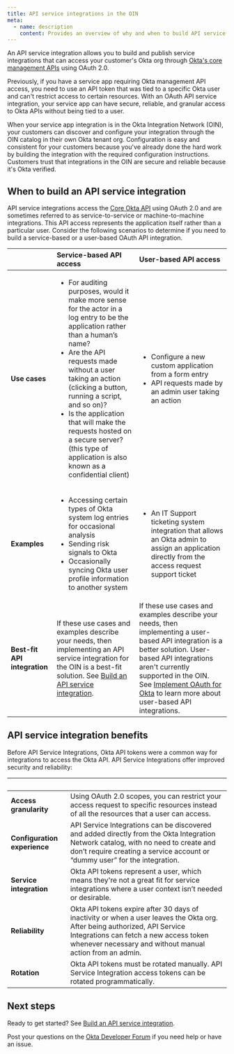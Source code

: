 ```yaml
---
title: API service integrations in the OIN
meta:
  - name: description
    content: Provides an overview of why and when to build API service integrations for the Okta Integration Network.
---
```


<ApiLifecycle access="ea" />

<!-- Need OAUTH_ADMIN_CONSENT_DIALOG FF enabled in monolith org -->

An API service integration allows you to build and publish service integrations that can access your customer's Okta org through [Okta's core management APIs](/docs/reference/core-okta-api/) using OAuth 2.0.

Previously, if you have a service app requiring Okta management API access, you need to use an API token that was tied to a specific Okta user and can't restrict access to certain resources. With an OAuth API service integration, your service app can have secure, reliable, and granular access to Okta APIs without being tied to a user.

When your service app integration is in the Okta Integration Network (OIN), your customers can discover and configure your integration through the OIN catalog in their own Okta tenant org. Configuration is easy and consistent for your customers because you've already done the hard work by building the integration with the required configuration instructions. Customers trust that integrations in the OIN are secure and reliable because it's Okta verified.

## When to build an API service integration

API service integrations access the [Core Okta API](/docs/reference/core-okta-api/) using OAuth 2.0 and are sometimes referred to as service-to-service or machine-to-machine integrations. This API access represents the application itself rather than a particular user. Consider the following scenarios to determine if you need to build a service-based or a user-based OAuth API integration.

| &nbsp; |  Service-based API access | User-based API access |
| ------ | :------------------- | :----------------------- |
| **Use cases** | <ul><li>For auditing purposes, would it make more sense for the actor in a log entry to be the application rather than a human’s name?</li> <li>Are the API requests made without a user taking an action (clicking a button, running a script, and so on)?</li> <li>Is the application that will make the requests hosted on a secure server? (this type of application is also known as a confidential client)</li></ul> | <ul><li>Configure a new custom application from a form entry</li> <li>API requests made by an admin user taking an action</li></ul> |
| **Examples** | <ul><li>Accessing certain types of Okta system log entries for occasional analysis</li> <li>Sending risk signals to Okta</li> <li>Occasionally syncing Okta user profile information to another system</li></ul> |  <ul><li>An IT Support ticketing system integration that allows an Okta admin to assign an application directly from the access request support ticket</li></ul> |
| **Best-fit API integration** | If these use cases and examples describe your needs, then implementing an API service integration for the OIN is a best-fit solution. See [Build an API service integration](/docs/guides/build-api-service-integration/).  | If these use cases and examples describe your needs, then implementing a user-based API integration is a better solution. User-based API integrations aren't currently supported in the OIN. See [Implement OAuth for Okta](/docs/guides/implement-oauth-for-okta/main/) to learn more about user-based API integrations. |

## API service integration benefits

Before API Service Integrations, Okta API tokens were a common way for integrations to access the Okta API. API Service Integrations offer improved security and reliability:

| &nbsp; | &nbsp; |
| ------ | ------ |
| **Access granularity** | Using OAuth 2.0 scopes, you can restrict your access request to specific resources instead of all the resources that a user can access. |
| **Configuration experience** | API Service Integrations can be discovered and added directly from the Okta Integration Network catalog, with no need to create and don’t require creating a service account or “dummy user” for the integration. |
| **Service integration** | Okta API tokens represent a user, which means they're not a great fit for service integrations where a user context isn’t needed or desirable. |
| **Reliability** | Okta API tokens expire after 30 days of inactivity or when a user leaves the Okta org. After being authorized, API Service Integrations can fetch a new access token whenever necessary and without manual action from an admin. |
| **Rotation** | Okta API tokens must be rotated manually. API Service Integration access tokens can be rotated programmatically. |

## Next steps

Ready to get started? See [Build an API service integration](/docs/guides/build-api-service-integration/).

Post your questions on the [Okta Developer Forum](https://devforum.okta.com/c/questions/oin-submissions/19) if you need help or have an issue.
